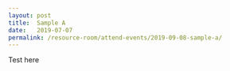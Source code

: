 ```yaml
---
layout: post
title:  Sample A
date:   2019-07-07
permalink: /resource-room/attend-events/2019-09-08-sample-a/
---
```


Test here
